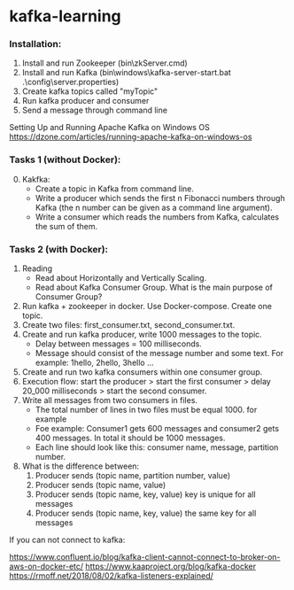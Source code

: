# kafka-learning

### Installation:

1. Install and run Zookeeper (bin\zkServer.cmd)
2. Install and run Kafka (bin\windows\kafka-server-start.bat .\config\server.properties)
3. Create kafka topics called "myTopic"
4. Run kafka producer and consumer
5. Send a message through command line

Setting Up and Running Apache Kafka on Windows OS
https://dzone.com/articles/running-apache-kafka-on-windows-os

### Tasks 1 (without Docker):

0. Kakfka:
    - Create a topic in Kafka from command line.
    - Write a producer which sends the first n Fibonacci numbers through Kafka (the n number can be given as a command
      line argument).
    - Write a consumer which reads the numbers from Kafka, calculates the sum of them.

### Tasks 2 (with Docker):

1. Reading
    - Read about Horizontally and Vertically Scaling.
    - Read about Kafka Consumer Group. What is the main purpose of Consumer Group?
2. Run kafka + zookeeper in docker. Use Docker-compose. Create one topic.
3. Create two files: first_consumer.txt, second_consumer.txt.
4. Create and run kafka producer, write 1000 messages to the topic.
    - Delay between messages = 100 milliseconds.
    - Message should consist of the message number and some text. For example: 1hello, 2hello, 3hello ...
5. Create and run two kafka consumers within one consumer group.
6. Execution flow: start the producer > start the first consumer > delay 20_000 milliseconds > start the second
   consumer.
7. Write all messages from two consumers in files.
    - The total number of lines in two files must be equal 1000. for example
    - Foe example: Consumer1 gets 600 messages and consumer2 gets 400 messages. In total it should be 1000 messages.
    - Each line should look like this: consumer name, message, partition number.
7. What is the difference between:
    1) Producer sends (topic name, partition number, value)
    2) Producer sends (topic name, value)
    3) Producer sends (topic name, key, value) key is unique for all messages
    4) Producer sends (topic name, key, value) the same key for all messages

If you can not connect to kafka:

https://www.confluent.io/blog/kafka-client-cannot-connect-to-broker-on-aws-on-docker-etc/
https://www.kaaproject.org/blog/kafka-docker
https://rmoff.net/2018/08/02/kafka-listeners-explained/

